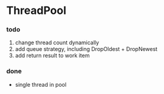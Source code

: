 ThreadPool
==========

### todo
1. change thread count dynamically
2. add queue strategy, including DropOldest + DropNewest
3. add return result to work item

### done
- single thread in pool